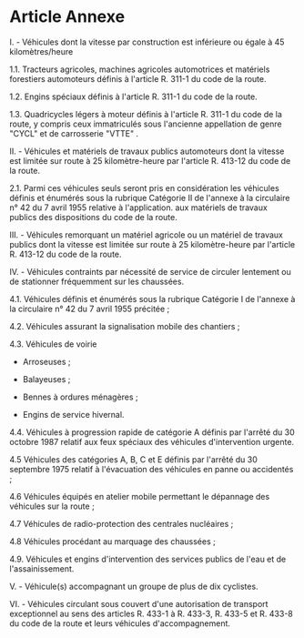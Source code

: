# Article Annexe

I. - Véhicules dont la vitesse par construction est inférieure ou égale à 45 kilomètres/heure

1.1. Tracteurs agricoles, machines agricoles automotrices et matériels forestiers automoteurs définis à l'article R. 311-1 du code de la route.

1.2. Engins spéciaux définis à l'article R. 311-1 du code de la route.

1.3. Quadricycles légers à moteur définis à l'article R. 311-1 du code de la route, y compris ceux immatriculés sous l'ancienne appellation de genre "CYCL" et de carrosserie "VTTE" .

II. - Véhicules et matériels de travaux publics automoteurs dont la vitesse est limitée sur route à 25 kilomètre-heure par l'article R. 413-12 du code de la route.

2.1. Parmi ces véhicules seuls seront pris en considération les véhicules définis et énumérés sous la rubrique Catégorie II de l'annexe à la circulaire n° 42 du 7 avril 1955 relative à l'application. aux matériels de travaux publics des dispositions du code de la route.

III. - Véhicules remorquant un matériel agricole ou un matériel de travaux publics dont la vitesse est limitée sur route à 25 kilomètre-heure par l'article R. 413-12 du code de la route.

IV. - Véhicules contraints par nécessité de service de circuler lentement ou de stationner fréquemment sur les chaussées.

4.1. Véhicules définis et énumérés sous la rubrique Catégorie I de l'annexe à la circulaire n° 42 du 7 avril 1955 précitée ;

4.2. Véhicules assurant la signalisation mobile des chantiers ;

4.3. Véhicules de voirie

- Arroseuses ;

- Balayeuses ;

- Bennes à ordures ménagères ;

- Engins de service hivernal.

4.4. Véhicules à progression rapide de catégorie A définis par l'arrêté du 30 octobre 1987 relatif aux feux spéciaux des véhicules d'intervention urgente.

4.5 Véhicules des catégories A, B, C et E définis par l'arrêté du 30 septembre 1975 relatif à l'évacuation des véhicules en panne ou accidentés ;

4.6 Véhicules équipés en atelier mobile permettant le dépannage des véhicules sur la route ;

4.7 Véhicules de radio-protection des centrales nucléaires ;

4.8 Véhicules procédant au marquage des chaussées ;

4.9. Véhicules et engins d'intervention des services publics de l'eau et de l'assainissement.

V. - Véhicule(s) accompagnant un groupe de plus de dix cyclistes.

VI. - Véhicules circulant sous couvert d'une autorisation de transport exceptionnel au sens des articles R. 433-1 à R. 433-3, R. 433-5 et R. 433-8 du code de la route et leurs véhicules d'accompagnement.
